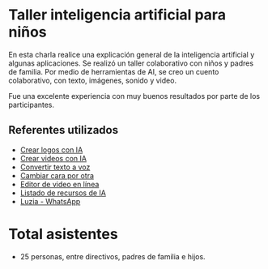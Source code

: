# Taller inteligencia artificial para niños

En esta charla realice una explicación general de la inteligencia artificial y algunas aplicaciones. Se realizó un taller colaborativo con niños y padres de familia. Por medio de herramientas de AI, se creo un cuento colaborativo, con texto, imágenes, sonido y video.

Fue una excelente experiencia con muy buenos resultados por parte de los participantes.

## Referentes utilizados

- [Crear logos con IA](https://logogalleria.com/es/app)
- [Crear videos con IA](https://videomaker.me/app)
- [Convertir texto a voz](https://texttospeech.im/es)
- [Cambiar cara por otra](https://remaker.ai/face-swap-free/)
- [Editor de video en línea](https://www.kapwing.com/studio/editor)
- [Listado de recursos de IA](https://www.digitalsamaritan.co/)
- [Luzia - WhatsApp](https://www.luzia.com/)

# Total asistentes

- 25 personas, entre directivos, padres de familia e hijos.